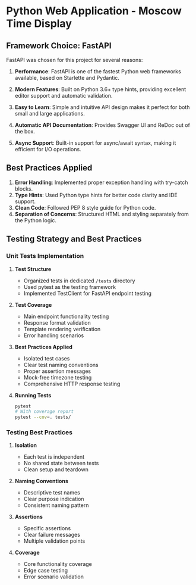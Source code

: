 # Python Web Application - Moscow Time Display

## Framework Choice: FastAPI

FastAPI was chosen for this project for several reasons:

1. **Performance**: FastAPI is one of the fastest Python web frameworks available, based on Starlette and Pydantic.

2. **Modern Features**: Built on Python 3.6+ type hints, providing excellent editor support and automatic validation.

3. **Easy to Learn**: Simple and intuitive API design makes it perfect for both small and large applications.

4. **Automatic API Documentation**: Provides Swagger UI and ReDoc out of the box.

5. **Async Support**: Built-in support for async/await syntax, making it efficient for I/O operations.

## Best Practices Applied

1. **Error Handling**: Implemented proper exception handling with try-catch blocks.
2. **Type Hints**: Used Python type hints for better code clarity and IDE support.
3. **Clean Code**: Followed PEP 8 style guide for Python code.
4. **Separation of Concerns**: Structured HTML and styling separately from the Python logic.

## Testing Strategy and Best Practices

### Unit Tests Implementation

1. **Test Structure**
   - Organized tests in dedicated `/tests` directory
   - Used pytest as the testing framework
   - Implemented TestClient for FastAPI endpoint testing

2. **Test Coverage**
   - Main endpoint functionality testing
   - Response format validation
   - Template rendering verification
   - Error handling scenarios

3. **Best Practices Applied**
   - Isolated test cases
   - Clear test naming conventions
   - Proper assertion messages
   - Mock-free timezone testing
   - Comprehensive HTTP response testing

4. **Running Tests**
   ```bash
   pytest
   # With coverage report
   pytest --cov=. tests/
   ```

### Testing Best Practices

1. **Isolation**
   - Each test is independent
   - No shared state between tests
   - Clean setup and teardown

2. **Naming Conventions**
   - Descriptive test names
   - Clear purpose indication
   - Consistent naming pattern

3. **Assertions**
   - Specific assertions
   - Clear failure messages
   - Multiple validation points

4. **Coverage**
   - Core functionality coverage
   - Edge case testing
   - Error scenario validation
